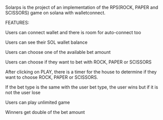 Solarps is the project of an implementation of the RPS(ROCK, PAPER and SCISSORS) game on solana with walletconnect.

FEATURES:

Users can connect wallet and there is room for auto-connect too

Users can see their SOL wallet balance

Users can choose one of the available bet amount

Users can choose if they want to bet with ROCK, PAPER or SCISSORS

After clicking on PLAY, there is a timer for the house to determine if they want to choose ROCK, PAPER or SCISSORS.

If the bet type is the same with the user bet type, the user wins but if it is not the user lose

Users can play unlimited game

Winners get double of the bet amount

